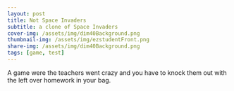 ```yaml
---
layout: post
title: Not Space Invaders
subtitle: a clone of Space Invaders
cover-img: /assets/img/dim40Background.png
thumbnail-img: /assets/img/ezstudentFront.png
share-img: /assets/img/dim40Background.png
tags: [game, test]
---
```


A game were the teachers went crazy and you have to knock them out with the left over homework in your bag.
